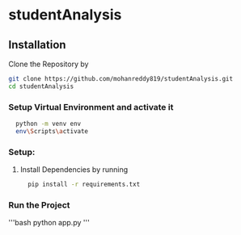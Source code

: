 # studentAnalysis

## Installation
Clone the Repository by 
```bash
git clone https://github.com/mohanreddy819/studentAnalysis.git
cd studentAnalysis
```
### Setup Virtual Environment and activate it
```bash
  python -m venv env
  env\Scripts\activate
```
### Setup:
1. Install Dependencies by running 
   ```bash
     pip install -r requirements.txt
   ```
### Run the Project
'''bash
  python app.py
'''
